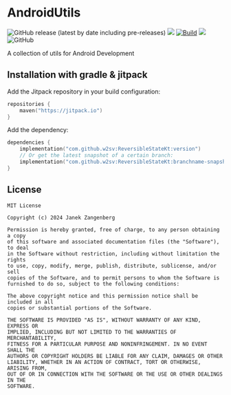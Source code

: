 # AndroidUtils

![GitHub release (latest by date including pre-releases)](https://img.shields.io/github/v/release/w2sv/AndroidUtils?include_prereleases)
[![](https://jitpack.io/v/w2sv/AndroidUtils.svg)](https://jitpack.io/#w2sv/AndroidUtils)
[![Build](https://github.com/w2sv/AndroidUtils/actions/workflows/workflow.yaml/badge.svg)](https://github.com/w2sv/AndroidUtils/actions/workflows/workflow.yaml)
[![](https://jitci.com/gh/w2sv/AndroidUtils/svg)](https://jitci.com/gh/w2sv/AndroidUtils)
![GitHub](https://img.shields.io/github/license/w2sv/AndroidUtils)

A collection of utils for Android Development

## Installation with gradle & jitpack

Add the Jitpack repository in your build configuration:

```kotlin
repositories {
    maven("https://jitpack.io")
}
```

Add the dependency:

```kotlin
dependencies {
    implementation("com.github.w2sv:ReversibleStateKt:version")
    // Or get the latest snapshot of a certain branch:
    implementation("com.github.w2sv:ReversibleStateKt:branchname-snapshot")
}
```

## License


```
MIT License

Copyright (c) 2024 Janek Zangenberg

Permission is hereby granted, free of charge, to any person obtaining a copy
of this software and associated documentation files (the "Software"), to deal
in the Software without restriction, including without limitation the rights
to use, copy, modify, merge, publish, distribute, sublicense, and/or sell
copies of the Software, and to permit persons to whom the Software is
furnished to do so, subject to the following conditions:

The above copyright notice and this permission notice shall be included in all
copies or substantial portions of the Software.

THE SOFTWARE IS PROVIDED "AS IS", WITHOUT WARRANTY OF ANY KIND, EXPRESS OR
IMPLIED, INCLUDING BUT NOT LIMITED TO THE WARRANTIES OF MERCHANTABILITY,
FITNESS FOR A PARTICULAR PURPOSE AND NONINFRINGEMENT. IN NO EVENT SHALL THE
AUTHORS OR COPYRIGHT HOLDERS BE LIABLE FOR ANY CLAIM, DAMAGES OR OTHER
LIABILITY, WHETHER IN AN ACTION OF CONTRACT, TORT OR OTHERWISE, ARISING FROM,
OUT OF OR IN CONNECTION WITH THE SOFTWARE OR THE USE OR OTHER DEALINGS IN THE
SOFTWARE.
```
